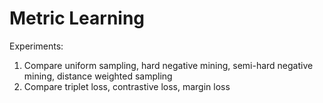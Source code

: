 # Metric Learning

 

Experiments:

1. Compare uniform sampling, hard negative mining, semi-hard negative mining, distance weighted sampling
2. Compare triplet loss, contrastive loss, margin loss